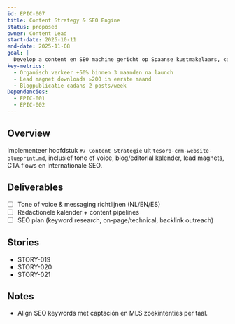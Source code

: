 ```yaml
---
id: EPIC-007
title: Content Strategy & SEO Engine
status: proposed
owner: Content Lead
start-date: 2025-10-11
end-date: 2025-11-08
goal: |
  Develop a content en SEO machine gericht op Spaanse kustmakelaars, captación specialisten en internationale investeerders.
key-metrics:
  - Organisch verkeer +50% binnen 3 maanden na launch
  - Lead magnet downloads ≥200 in eerste maand
  - Blogpublicatie cadans 2 posts/week
Dependencies:
  - EPIC-001
  - EPIC-002
---
```


## Overview
Implementeer hoofdstuk `#7 Content Strategie` uit `tesoro-crm-website-blueprint.md`, inclusief tone of voice, blog/editorial kalender, lead magnets, CTA flows en internationale SEO.

## Deliverables
- [ ] Tone of voice & messaging richtlijnen (NL/EN/ES)
- [ ] Redactionele kalender + content pipelines
- [ ] SEO plan (keyword research, on-page/technical, backlink outreach)

## Stories
- STORY-019
- STORY-020
- STORY-021

## Notes
- Align SEO keywords met captación en MLS zoekintenties per taal.
